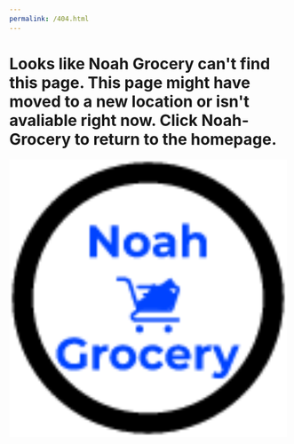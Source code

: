 ```yaml
---
permalink: /404.html
---
```

<h1>
Looks like Noah Grocery can't find this page. This page might have moved to a new location or isn't avaliable right now. Click Noah-Grocery to return to the homepage.
</h1>
<img src="Large Noah Grocery Logo (2).png">
